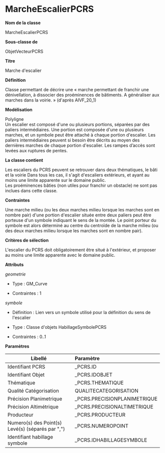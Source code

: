 # MarcheEscalierPCRS #



**Nom de la classe**

MarcheEscalierPCRS

**Sous-classe de**

ObjetVecteurPCRS

**Titre**

Marche d'escalier

**Définition**

Classe permettant de décrire une « marche permettant de franchir une dénivellation, à dissocier des proéminences de bâtiments. A généraliser aux marches dans la voirie. » (d'après AIVF_20_1)

**Modélisation**

Polyligne <br>
Un escalier est composé d'une ou plusieurs portions, séparées par des paliers intermédiaires. Une portion est composée d'une ou plusieurs marches, et un symbole peut être attaché à chaque portion d'escalier. Les paliers intermédiaires peuvent si besoin être décrits au moyen des dernières marches de chaque portion d'escalier.
Les rampes d’accès sont levées aux ruptures de pentes.  

**La classe contient**

Les escaliers du PCRS peuvent se retrouver dans deux thématiques, le bâti et la voirie Dans tous les cas, il s'agit d'escaliers extérieurs, et ayant au moins une limite apparente sur le domaine public.   
Les proéminences bâties (non utiles pour franchir un obstacle) ne sont pas inclues dans cette classe.

**Contraintes**

Une marche milieu (ou les deux marches milieu lorsque les marches sont en nombre pair) d'une portion d'escalier située entre deux paliers peut être porteuse d'un symbole indiquant le sens de la montée. Le point porteur du symbole est alors déterminé au centre du centroïde de la marche milieu (ou des deux marches milieu lorsque les marches sont en nombre pair).

**Critères de sélection**

L'escalier du PCRS doit obligatoirement être situé à l'extérieur, et proposer au moins une limite apparente avec le domaine public.

**Attributs**

*geometrie*

- Type : GM_Curve

- Contraintes : 1

*symbole*

- Définition : Lien vers un symbole utilisé pour la définition du sens de l'escalier

- Type : Classe d'objets HabillageSymbolePCRS

- Contraintes : 0..1

**Paramètres**

| Libellé | Paramètre |
| ---------|:-------------|
|Identifiant PCRS|_PCRS.ID|
|Identifiant Objet|_PCRS.IDOBJET|
|Thématique|_PCRS.THEMATIQUE|
|Qualité Catégorisation|QUALITECATEGORISATION|
|Précision Planimetrique|_PCRS.PRECISIONPLANIMETRIQUE|
|Précision Altimétrique|_PCRS.PRECISIONALTIMETRIQUE|
|Producteur|_PCRS.PRODUCTEUR|
|Numero(s) des Point(s) Levé(s) (séparés par ",")|_PCRS.NUMEROPOINT|
|Identifiant habillage symbole|_PCRS.IDHABILLAGESYMBOLE|
